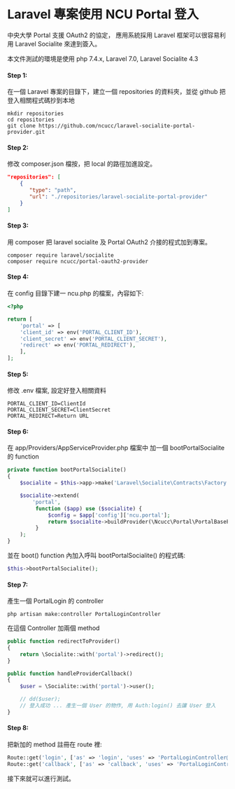 # Laravel 專案使用 NCU Portal 登入

中央大學 Portal 支援 OAuth2 的協定，
應用系統採用 Laravel 框架可以很容易利用 Laravel Socialite 來達到簽入。

本文件測試的環境是使用 php 7.4.x, Laravel 7.0, Laravel Socialite 4.3

#### Step 1:
在一個 Laravel 專案的目錄下，建立一個 repositories 的資料夾，並從 github 把登入相關程式碼抄到本地

```shell
mkdir repositories
cd repositories
git clone https://github.com/ncucc/laravel-socialite-portal-provider.git
```

#### Step 2:
修改 composer.json 檔按，把 local 的路徑加進設定。

```json
"repositories": [
    {
       "type": "path",
       "url": "./repositories/laravel-socialite-portal-provider"
    }
]
```

#### Step 3:
用 composer 把 laravel socialite 及 Portal OAuth2 介接的程式加到專案。

```shell
composer require laravel/socialite
composer require ncucc/portal-oauth2-provider
```

#### Step 4:
在 config 目錄下建一 ncu.php 的檔案，內容如下:
```php
<?php

return [
    'portal' => [
	'client_id' => env('PORTAL_CLIENT_ID'),
	'client_secret' => env('PORTAL_CLIENT_SECRET'),
	'redirect' => env('PORTAL_REDIRECT'),
    ],
];
```

#### Step 5:
修改 .env 檔案, 設定好登入相關資料

```
PORTAL_CLIENT_ID=ClientId
PORTAL_CLIENT_SECRET=ClientSecret
PORTAL_REDIRECT=Return URL
```

#### Step 6:
在 app/Providers/AppServiceProvider.php 檔案中
加一個 bootPortalSocialite 的 function

```php
private function bootPortalSocialite()
{
    $socialite = $this->app->make('Laravel\Socialite\Contracts\Factory');

    $socialite->extend(
        'portal',
         function ($app) use ($socialite) {
             $config = $app['config']['ncu.portal'];
             return $socialite->buildProvider(\Ncucc\Portal\PortalBaseProvider::class, $config);
         }
    );
}
```
並在 boot() function 內加入呼叫 bootPortalSocialite() 的程式碼:

```php
$this->bootPortalSocialite();
```

#### Step 7:
產生一個 PortalLogin 的 controller

```shell
php artisan make:controller PortalLoginController
```

在這個 Controller 加兩個 method

```php
public function redirectToProvider()
{
    return \Socialite::with('portal')->redirect();
}

public function handleProviderCallback()
{
    $user = \Socialite::with('portal')->user();

    // dd($user);
    // 登入成功 ... 產生一個 User 的物作, 用 Auth:login() 去讓 User 登入
}
```


#### Step 8:

把新加的 method 註冊在 route 裡:

```php
Route::get('login', ['as' => 'login', 'uses' => 'PortalLoginController@redirectToProvider']);
Route::get('callback', ['as' => 'callback', 'uses' => 'PortalLoginController@handleProviderCallback']);
```

接下來就可以進行測試。
